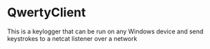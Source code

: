 # QwertyClient
This is a keylogger that can be run on any Windows device and send keystrokes to a netcat listener over a network
